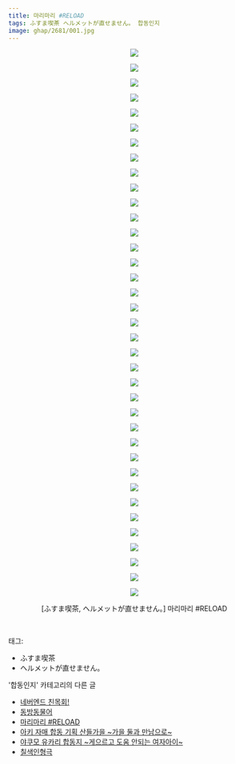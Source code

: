 ```yaml
---
title: 마리마리 #RELOAD
tags: ふすま喫茶 ヘルメットが直せません。 합동인지
image: ghap/2681/001.jpg
---
```

<div class="article">
<p style="text-align: center; clear: none; float: none;"><img src="{{ site.nasurl }}/ghap/2681/001.jpg"/></p>
<p style="text-align: center; clear: none; float: none;"><img src="{{ site.nasurl }}/ghap/2681/002.jpg"/></p>
<p style="text-align: center; clear: none; float: none;"><img src="{{ site.nasurl }}/ghap/2681/003.jpg"/></p>
<p style="text-align: center; clear: none; float: none;"><img src="{{ site.nasurl }}/ghap/2681/004.jpg"/></p>
<p style="text-align: center; clear: none; float: none;"><img src="{{ site.nasurl }}/ghap/2681/005.jpg"/></p>
<p style="text-align: center; clear: none; float: none;"><img src="{{ site.nasurl }}/ghap/2681/006.jpg"/></p>
<p style="text-align: center; clear: none; float: none;"><img src="{{ site.nasurl }}/ghap/2681/007.jpg"/></p>
<p style="text-align: center; clear: none; float: none;"><img src="{{ site.nasurl }}/ghap/2681/008.jpg"/></p>
<p style="text-align: center; clear: none; float: none;"><img src="{{ site.nasurl }}/ghap/2681/009.jpg"/></p>
<p style="text-align: center; clear: none; float: none;"><img src="{{ site.nasurl }}/ghap/2681/010.jpg"/></p>
<p style="text-align: center; clear: none; float: none;"><img src="{{ site.nasurl }}/ghap/2681/011.jpg"/></p>
<p style="text-align: center; clear: none; float: none;"><img src="{{ site.nasurl }}/ghap/2681/012.jpg"/></p>
<p style="text-align: center; clear: none; float: none;"><img src="{{ site.nasurl }}/ghap/2681/013.jpg"/></p>
<p style="text-align: center; clear: none; float: none;"><img src="{{ site.nasurl }}/ghap/2681/014.jpg"/></p>
<p style="text-align: center; clear: none; float: none;"><img src="{{ site.nasurl }}/ghap/2681/015.jpg"/></p>
<p style="text-align: center; clear: none; float: none;"><img src="{{ site.nasurl }}/ghap/2681/016.jpg"/></p>
<p style="text-align: center; clear: none; float: none;"><img src="{{ site.nasurl }}/ghap/2681/017.jpg"/></p>
<p style="text-align: center; clear: none; float: none;"><img src="{{ site.nasurl }}/ghap/2681/018.jpg"/></p>
<p style="text-align: center; clear: none; float: none;"><img src="{{ site.nasurl }}/ghap/2681/019.jpg"/></p>
<p style="text-align: center; clear: none; float: none;"><img src="{{ site.nasurl }}/ghap/2681/020.jpg"/></p>
<p style="text-align: center; clear: none; float: none;"><img src="{{ site.nasurl }}/ghap/2681/021.jpg"/></p>
<p style="text-align: center; clear: none; float: none;"><img src="{{ site.nasurl }}/ghap/2681/022.jpg"/></p>
<p style="text-align: center; clear: none; float: none;"><img src="{{ site.nasurl }}/ghap/2681/023.jpg"/></p>
<p style="text-align: center; clear: none; float: none;"><img src="{{ site.nasurl }}/ghap/2681/024.jpg"/></p>
<p style="text-align: center; clear: none; float: none;"><img src="{{ site.nasurl }}/ghap/2681/025.jpg"/></p>
<p style="text-align: center; clear: none; float: none;"><img src="{{ site.nasurl }}/ghap/2681/026.jpg"/></p>
<p style="text-align: center; clear: none; float: none;"><img src="{{ site.nasurl }}/ghap/2681/027.jpg"/></p>
<p style="text-align: center; clear: none; float: none;"><img src="{{ site.nasurl }}/ghap/2681/028.jpg"/></p>
<p style="text-align: center; clear: none; float: none;"><img src="{{ site.nasurl }}/ghap/2681/029.jpg"/></p>
<p style="text-align: center; clear: none; float: none;"><img src="{{ site.nasurl }}/ghap/2681/030.jpg"/></p>
<p style="text-align: center; clear: none; float: none;"><img src="{{ site.nasurl }}/ghap/2681/031.jpg"/></p>
<p style="text-align: center; clear: none; float: none;"><img src="{{ site.nasurl }}/ghap/2681/032.jpg"/></p>
<p style="text-align: center; clear: none; float: none;"><img src="{{ site.nasurl }}/ghap/2681/033.jpg"/></p>
<p style="text-align: center; clear: none; float: none;"><img src="{{ site.nasurl }}/ghap/2681/034.jpg"/></p>
<p style="text-align: center; clear: none; float: none;"><img src="{{ site.nasurl }}/ghap/2681/035.jpg"/></p>
<p style="text-align: center; clear: none; float: none;"><img src="{{ site.nasurl }}/ghap/2681/036.jpg"/></p>
<p style="text-align: center; clear: none; float: none;"><img src="{{ site.nasurl }}/ghap/2681/037.jpg"/></p>
<p style="text-align: center; clear: none; float: none;">[ふすま喫茶, ヘルメットが直せません。] 마리마리 #RELOAD</p>
<p><br/></p>
</div><div class="tagTrail">
<p>태그: </p>
<ul>
<li>ふすま喫茶</li>
<li>ヘルメットが直せません。</li>
</ul>
</div><div class="another">
<p>'합동인지' 카테고리의 다른 글</p>
<ul>
<li><a href="/2016-11-28-ghap_2779">네버엔드 친목회!</a></li>
<li><a href="/2016-10-26-ghap_2682">동방동물어</a></li>
<li><a href="/2016-10-25-ghap_2681">마리마리 #RELOAD</a></li>
<li><a href="/2016-10-21-ghap_2651">아키 자매 합동 기획 산들가을 ~가을 둘과 만남으로~</a></li>
<li><a href="/2016-10-15-ghap_2607">야쿠모 유카리 합동지 ~게으르고 도움 안되는 여자아이~</a></li>
<li><a href="/2016-10-15-ghap_2596">칠색인형극</a></li>
</ul>
</div><div class="cb_module cb_fluid">
<div class="cb_wrt cb_profile">
</div><!-- commentList close -->
</div>